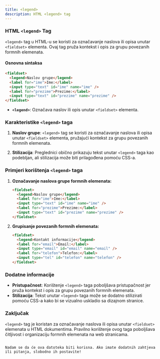 ```yaml
---
title: <legend>
description: HTML <legend> tag
---
```


### HTML `<legend>` Tag

`<legend>` tag u HTML-u se koristi za označavanje naslova ili opisa unutar `<fieldset>` elementa. Ovaj tag pruža kontekst i opis za grupu povezanih formnih elemenata.

#### Osnovna sintaksa

```html
<fieldset>
  <legend>Naslov grupe</legend>
  <label for="ime">Ime:</label>
  <input type="text" id="ime" name="ime" />
  <label for="prezime">Prezime:</label>
  <input type="text" id="prezime" name="prezime" />
</fieldset>
```

- **`<legend>`**: Označava naslov ili opis unutar `<fieldset>` elementa.

### Karakteristike `<legend>` taga

1. **Naslov grupe**:
   `<legend>` tag se koristi za označavanje naslova ili opisa unutar `<fieldset>` elementa, pružajući kontekst za grupu povezanih formnih elemenata.

2. **Stilizacija**:
   Preglednici obično prikazuju tekst unutar `<legend>` taga kao podebljan, ali stilizacija može biti prilagođena pomoću CSS-a.

### Primjeri korištenja `<legend>` taga

1. **Označavanje naslova grupe formnih elemenata:**

   ```html
   <fieldset>
     <legend>Naslov grupe</legend>
     <label for="ime">Ime:</label>
     <input type="text" id="ime" name="ime" />
     <label for="prezime">Prezime:</label>
     <input type="text" id="prezime" name="prezime" />
   </fieldset>
   ```

2. **Grupisanje povezanih formnih elemenata:**
   ```html
   <fieldset>
     <legend>Kontakt informacije</legend>
     <label for="email">Email:</label>
     <input type="email" id="email" name="email" />
     <label for="telefon">Telefon:</label>
     <input type="tel" id="telefon" name="telefon" />
   </fieldset>
   ```

### Dodatne informacije

- **Pristupačnost**: Korištenje `<legend>` taga poboljšava pristupačnost jer pruža kontekst i opis za grupu povezanih formnih elemenata.
- **Stilizacija**: Tekst unutar `<legend>` taga može se dodatno stilizirati pomoću CSS-a kako bi se vizualno uskladio sa dizajnom stranice.

### Zaključak

`<legend>` tag je koristan za označavanje naslova ili opisa unutar `<fieldset>` elemenata u HTML dokumentima. Pravilno korištenje ovog taga poboljšava čitljivost i organizaciju formnih elemenata na web stranicama.

```

Nadam se da će ova datoteka biti korisna. Ako imate dodatnih zahtjeva ili pitanja, slobodno ih postavite!
```

